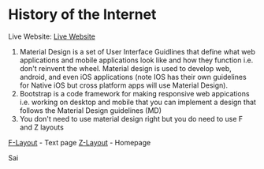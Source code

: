 # History of the Internet
Live Website: [Live Website](http://www.webizly.com/historyInternet-IS117sp21/)

1.  Material Design is a set of User Interface Guidlines that define what web applications and mobile applications look like and how they function i.e. don't reinvent the wheel.  Material design is used to develop web, android, and even iOS applications (note IOS has their own guidelines for Native iOS but cross platform apps will use Material Design).
2.  Bootstrap is a code framework for making responsive web appications i.e. working on desktop and mobile that you can implement a design that follows the Material Design guidelines (MD)
3.  You don't need to use material design right but you do need to use F and Z layouts

[F-Layout](https://webdesign.tutsplus.com/articles/understanding-the-f-layout-in-web-design--webdesign-687) - Text page
[Z-Layout](https://webdesign.tutsplus.com/articles/understanding-the-z-layout-in-web-design--webdesign-28) - Homepage

Sai
